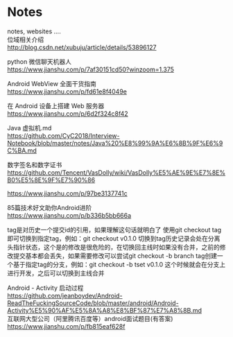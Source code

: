 # Notes
notes, websites ....  
位域相关介绍  
http://blog.csdn.net/xubuju/article/details/53896127


python 微信聊天机器人  
https://www.jianshu.com/p/7af30151cd50?winzoom=1.375


Android WebView 全面干货指南  
https://www.jianshu.com/p/fd61e8f4049e

在 Android 设备上搭建 Web 服务器  
https://www.jianshu.com/p/6d2f324c8f42


Java 虚拟机.md  
https://github.com/CyC2018/Interview-Notebook/blob/master/notes/Java%20%E8%99%9A%E6%8B%9F%E6%9C%BA.md

数字签名和数字证书  
https://github.com/Tencent/VasDolly/wiki/VasDolly%E5%AE%9E%E7%8E%B0%E5%8E%9F%E7%90%86

https://www.jianshu.com/p/97be3137741c  


85篇技术好文助你Android进阶  
https://www.jianshu.com/p/b336b5bb666a  
  
tag是对历史一个提交id的引用，如果理解这句话就明白了
使用git checkout tag即可切换到指定tag，例如：git checkout v0.1.0
切换到tag历史记录会处在分离头指针状态，这个是的修改是很危险的，在切换回主线时如果没有合并，之前的修改提交基本都会丢失，如果需要修改可以尝试git checkout -b branch tag创建一个基于指定tag的分支，例如：git checkout -b tset v0.1.0  这个时候就会在分支上进行开发，之后可以切换到主线合并  

Android - Activity 启动过程  
https://github.com/jeanboydev/Android-ReadTheFuckingSourceCode/blob/master/android/Android-Activity%E5%90%AF%E5%8A%A8%E8%BF%87%E7%A8%8B.md  
互联网大型公司（阿里腾讯百度等）android面试题目(有答案)  
https://www.jianshu.com/p/fb815eaf628f
